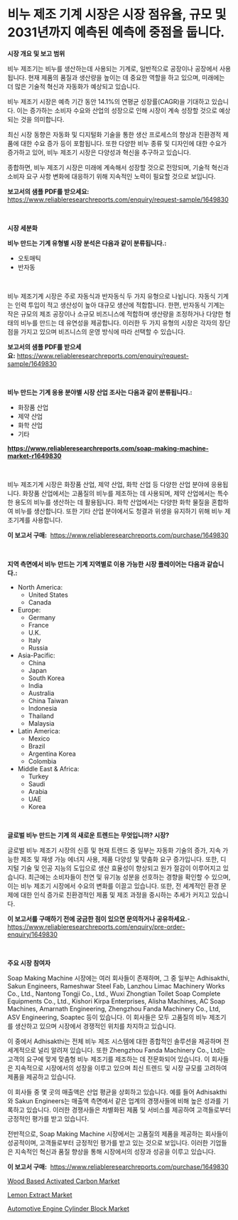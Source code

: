 <p><h1>비누 제조 기계 시장은 시장 점유율, 규모 및 2031년까지 예측된 예측에 중점을 둡니다.</h1></p><p><strong>시장 개요 및 보고 범위</strong></p>
<p><p>비누 제조기는 비누를 생산하는데 사용되는 기계로, 일반적으로 공장이나 공장에서 사용됩니다. 현재 제품의 품질과 생산량을 높이는 데 중요한 역할을 하고 있으며, 미래에는 더 많은 기술적 혁신과 자동화가 예상되고 있습니다.</p><p>비누 제조기 시장은 예측 기간 동안 14.1%의 연평균 성장률(CAGR)을 기대하고 있습니다. 이는 증가하는 소비자 수요와 산업의 성장으로 인해 시장이 계속 성장할 것으로 예상되는 것을 의미합니다.</p><p>최신 시장 동향은 자동화 및 디지털화 기술을 통한 생산 프로세스의 향상과 친환경적 제품에 대한 수요 증가 등이 포함됩니다. 또한 다양한 비누 종류 및 디자인에 대한 수요가 증가하고 있어, 비누 제조기 시장은 다양성과 혁신을 추구하고 있습니다.</p><p>종합하면, 비누 제조기 시장은 미래에 계속해서 성장할 것으로 전망되며, 기술적 혁신과 소비자 요구 사항 변화에 대응하기 위해 지속적인 노력이 필요할 것으로 보입니다.</p></p>
<p><strong>보고서의 샘플 PDF를 받으세요:</strong> <a href="https://www.reliableresearchreports.com/enquiry/request-sample/1649830">https://www.reliableresearchreports.com/enquiry/request-sample/1649830</a></p>
<p>&nbsp;</p>
<p><strong>시장 세분화</strong></p>
<p><strong>비누 만드는 기계 유형별 시장 분석은 다음과 같이 분류됩니다.:</strong></p>
<p><ul><li>오토매틱</li><li>반자동</li></ul></p>
<p>&nbsp;</p>
<p><p>비누 제조기계 시장은 주로 자동식과 반자동식 두 가지 유형으로 나뉩니다. 자동식 기계는 인력 투입이 적고 생산성이 높아 대규모 생산에 적합합니다. 한편, 반자동식 기계는 작은 규모의 제조 공장이나 소규모 비즈니스에 적합하며 생산량을 조정하거나 다양한 형태의 비누를 만드는 데 유연성을 제공합니다. 이러한 두 가지 유형의 시장은 각자의 장단점을 가지고 있으며 비즈니스의 운영 방식에 따라 선택할 수 있습니다.</p></p>
<p><strong>보고서의 샘플 PDF를 받으세요:</strong>&nbsp;<a href="https://www.reliableresearchreports.com/enquiry/request-sample/1649830">https://www.reliableresearchreports.com/enquiry/request-sample/1649830</a></p>
<p>&nbsp;</p>
<p><strong> 비누 만드는 기계 응용 분야별 시장 산업 조사는 다음과 같이 분류됩니다.:</strong></p>
<p><ul><li>화장품 산업</li><li>제약 산업</li><li>화학 산업</li><li>기타</li></ul></p>
<p><strong><a href="https://www.reliableresearchreports.com/soap-making-machine-market-r1649830">https://www.reliableresearchreports.com/soap-making-machine-market-r1649830</a></strong></p>
<p>&nbsp;</p>
<p><p>비누 제조기계 시장은 화장품 산업, 제약 산업, 화학 산업 등 다양한 산업 분야에 응용됩니다. 화장품 산업에서는 고품질의 비누를 제조하는 데 사용되며, 제약 산업에서는 특수한 용도의 비누를 생산하는 데 활용됩니다. 화학 산업에서는 다양한 화학 물질을 혼합하여 비누를 생산합니다. 또한 기타 산업 분야에서도 청결과 위생을 유지하기 위해 비누 제조기계를 사용합니다.</p></p>
<p><strong>이 보고서 구매:</strong>&nbsp; <a href="https://www.reliableresearchreports.com/purchase/1649830">https://www.reliableresearchreports.com/purchase/1649830</a></p>
<p>&nbsp;</p>
<p><strong>지역 측면에서 비누 만드는 기계 지역별로 이용 가능한 시장 플레이어는 다음과 같습니다.:</strong></p>
<p><ul>
    <li>
        North America:
        <ul>
            <li>United States</li>
            <li>Canada</li>
        </ul>
    </li>
    <li>
        Europe:
        <ul>
            <li>Germany</li>
            <li>France</li>
            <li>U.K.</li>
            <li>Italy</li>
            <li>Russia</li>
        </ul>
    </li>
    <li>
        Asia-Pacific:
        <ul>
            <li>China</li>
            <li>Japan</li>
            <li>South Korea</li>
            <li>India</li>
            <li>Australia</li>
            <li>China Taiwan</li>
            <li>Indonesia</li>
            <li>Thailand</li>
            <li>Malaysia</li>
        </ul>
    </li>
    <li>
        Latin America:
        <ul>
            <li>Mexico</li>
            <li>Brazil</li>
            <li>Argentina Korea</li>
            <li>Colombia</li>
        </ul>
    </li>
    <li>
        Middle East & Africa:
        <ul>
            <li>Turkey</li>
            <li>Saudi</li>
            <li>Arabia</li>
            <li>UAE</li>
            <li>Korea</li>
        </ul>
    </li>
    </ul></p>
<p>&nbsp;</p>
<p><strong>글로벌 비누 만드는 기계 의 새로운 트렌드는 무엇입니까? 시장?</strong></p>
<p><p>글로벌 비누 제조기 시장의 신흥 및 현재 트렌드 중 일부는 자동화 기술의 증가, 지속 가능한 제조 및 재생 가능 에너지 사용, 제품 다양성 및 맞춤화 요구 증가입니다. 또한, 디지털 기술 및 인공 지능의 도입으로 생산 효율성이 향상되고 원가 절감이 이루어지고 있습니다. 최근에는 소비자들이 천연 및 유기농 성분을 선호하는 경향을 확인할 수 있으며, 이는 비누 제조기 시장에서 수요의 변화를 이끌고 있습니다. 또한, 전 세계적인 환경 문제에 대한 인식 증가로 친환경적인 제품 및 제조 과정을 중시하는 추세가 커지고 있습니다.</p></p>
<p><strong>이 보고서를 구매하기 전에 궁금한 점이 있으면 문의하거나 공유하세요.</strong>- <a href="https://www.reliableresearchreports.com/enquiry/pre-order-enquiry/1649830">https://www.reliableresearchreports.com/enquiry/pre-order-enquiry/1649830</a></p>
<p>&nbsp;</p>
<p><strong>주요 시장 참여자</strong></p>
<p><p>Soap Making Machine 시장에는 여러 회사들이 존재하며, 그 중 일부는 Adhisakthi, Sakun Engineers, Rameshwar Steel Fab, Lanzhou Limac Machinery Works Co., Ltd., Nantong Tongji Co., Ltd., Wuxi Zhongtian Toilet Soap Complete Equipments Co., Ltd., Kishori Kirpa Enterprises, Alisha Machines, AC Soap Machines, Amarnath Engineering, Zhengzhou Fanda Machinery Co., Ltd, ASV Engineering, Soaptec 등이 있습니다. 이 회사들은 모두 고품질의 비누 제조기를 생산하고 있으며 시장에서 경쟁적인 위치를 차지하고 있습니다.</p><p>이 중에서 Adhisakthi는 전체 비누 제조 시스템에 대한 종합적인 솔루션을 제공하며 전 세계적으로 널리 알려져 있습니다. 또한 Zhengzhou Fanda Machinery Co., Ltd는 고객의 요구에 맞게 맞춤형 비누 제조기를 제조하는 데 전문화되어 있습니다. 이 회사들은 지속적으로 시장에서의 성장을 이루고 있으며 최신 트렌드 및 시장 규모를 고려하여 제품을 제공하고 있습니다.</p><p>이 회사들 중 몇 곳의 매출액은 산업 평균을 상회하고 있습니다. 예를 들어 Adhisakthi와 Sakun Engineers는 매출액 측면에서 같은 업계의 경쟁사들에 비해 높은 성과를 기록하고 있습니다. 이러한 경쟁사들은 차별화된 제품 및 서비스를 제공하여 고객들로부터 긍정적인 평가를 받고 있습니다.</p><p>전반적으로, Soap Making Machine 시장에서는 고품질의 제품을 제공하는 회사들이 성공적이며, 고객들로부터 긍정적인 평가를 받고 있는 것으로 보입니다. 이러한 기업들은 지속적인 혁신과 품질 향상을 통해 시장에서의 성장과 성공을 이루고 있습니다.</p></p>
<p><strong>이 보고서 구매:</strong>&nbsp;&nbsp;<a href="https://www.reliableresearchreports.com/purchase/1649830">https://www.reliableresearchreports.com/purchase/1649830</a></p>
<p><p><a href="https://www.linkedin.com/pulse/global-wood-based-activated-carbon-market-size-trends-insights-yk7xc?trackingId=o8cuCA%2F2siS6FXPPd56J1A%3D%3D">Wood Based Activated Carbon Market</a></p><p><a href="https://www.linkedin.com/pulse/lemon-extract-market-research-report-key-successful-business-jiz0c?trackingId=pbtkrNGPTVf6nluutT%2BfEQ%3D%3D">Lemon Extract Market</a></p><p><a href="https://www.linkedin.com/pulse/automotive-engine-cylinder-block-market-research-report-obmdc?trackingId=O3c3hBa8C3ksHyb8iGS2Xw%3D%3D">Automotive Engine Cylinder Block Market</a></p></p>